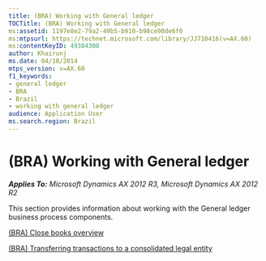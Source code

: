 ```yaml
---
title: (BRA) Working with General ledger
TOCTitle: (BRA) Working with General ledger
ms:assetid: 1197e8e2-79a2-49b5-b910-b98ce90de6f0
ms:mtpsurl: https://technet.microsoft.com/library/JJ710416(v=AX.60)
ms:contentKeyID: 49384308
author: Khairunj
ms.date: 04/18/2014
mtps_version: v=AX.60
f1_keywords:
- general ledger
- BRA
- Brazil
- working with general ledger
audience: Application User
ms.search.region: Brazil
---
```


# (BRA) Working with General ledger 


_**Applies To:** Microsoft Dynamics AX 2012 R3, Microsoft Dynamics AX 2012 R2_

This section provides information about working with the General ledger business process components.

[(BRA) Close books overview](bra-close-books-overview.md)

[(BRA) Transferring transactions to a consolidated legal entity](bra-transferring-transactions-to-a-consolidated-legal-entity.md)

  


